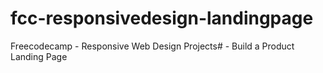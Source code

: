 # fcc-responsivedesign-landingpage
Freecodecamp - Responsive Web Design Projects# - Build a Product Landing Page
